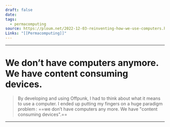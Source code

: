 ```yaml
---
draft: false
date: 
tags:
  - permacomputing
source: https://ploum.net/2022-12-03-reinventing-how-we-use-computers.html
Links: "[[Permacomputing]]"
---
```


___
# We don’t have computers anymore. We have content consuming devices. 

>By developing and using Offpunk, I had to think about what it means to use a computer. I ended up putting my fingers on a huge paradigm problem : ==we don’t have computers any more. We have "content consuming devices".==

---

